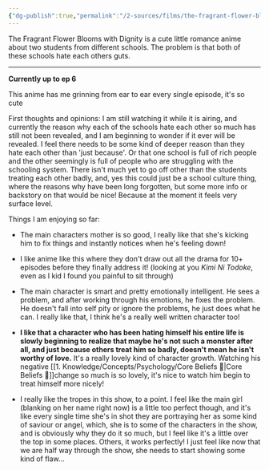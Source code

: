 ```yaml
---
{"dg-publish":true,"permalink":"/2-sources/films/the-fragrant-flower-blooms-with-dignity-2025/","title":"The Fragrant Flower Blooms with Dignity","tags":["mediaDB/tv/series","#tvshow"],"created":"2025-08-20T12:25:04.914+10:00","updated":"2025-08-24T17:29:05.858+10:00"}
---
```


The Fragrant Flower Blooms with Dignity is a cute little romance anime about two students from different schools. The problem is that both of these schools hate each others guts.

-----
**Currently up to ep 6**

This anime has me grinning from ear to ear every single episode, it's so cute

First thoughts and opinions:
I am still watching it while it is airing, and currently the reason why each of the schools hate each other so much has still not been revealed, and I am beginning to wonder if it ever will be revealed. I feel there needs to be some kind of deeper reason than they hate each other than 'just because'. Or that one school is full of rich people and the other seemingly is full of people who are struggling with the schooling system. There isn't much yet to go off other than the students treating each other badly, and, yes this could just be a school culture thing, where the reasons why have been long forgotten, but some more info or backstory on that would be nice! Because at the moment it feels very surface level.


Things I am enjoying so far:
- The main characters mother is so good, I really like that she's kicking him to fix things and instantly notices when he's feeling down! 
  
- I like anime like this where they don't draw out all the drama for 10+ episodes before they finally address it! (looking at you *Kimi Ni Todoke*, even as I kid I found you painful to sit through)
  
- The main character is smart and pretty emotionally intelligent. He sees a problem, and after working through his emotions, he fixes the problem. He doesn't fall into self pity or ignore the problems, he just does what he can. I really like that, I think he's a really well written character too! 
- **I like that a character who has been hating himself his entire life is slowly beginning to realize that maybe he's not such a monster after all, and just because others treat him so badly, doesn't mean he isn't worthy of love.** It's a really lovely kind of character growth. Watching his negative [[1. Knowledge/Concepts/Psychology/Core Beliefs 🌱\|Core Beliefs 🌱]]change so much is so lovely, it's nice to watch him begin to treat himself more nicely!
  
- I really like the tropes in this show, to a point. I feel like the main girl (blanking on her name right now) is a little too perfect though, and it's like every single time she's in shot they are portraying her as some kind of saviour or angel, which, she is to some of the characters in the show, and is obviously why they do it so much, but I feel like it's a little over the top in some places. Others, it works perfectly! I just feel like now that we are half way through the show, she needs to start showing some kind of flaw...  

